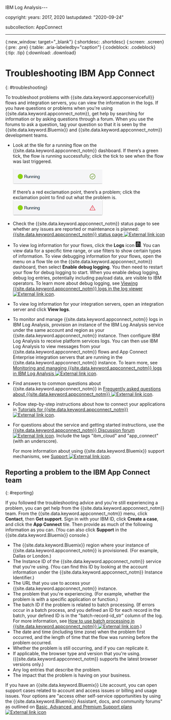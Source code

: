 IBM Log Analysis---

copyright:
  years: 2017, 2020
lastupdated: "2020-09-24"

subcollection: AppConnect

---

{:new_window: target="_blank"}
{:shortdesc: .shortdesc}
{:screen: .screen}
{:pre: .pre}
{:table: .aria-labeledby="caption"}
{:codeblock: .codeblock}
{:tip: .tip}
{:download: .download}


# Troubleshooting IBM App Connect
{: #troubleshooting}

To troubleshoot problems with {{site.data.keyword.appconservicefull}} flows and integration servers, you can view the information in the logs. If you have questions or problems when you're using {{site.data.keyword.appconnect_notm}}, get help by searching for information or by asking questions through a forum. When you use the forums to ask a question, tag your question so that it is seen by the {{site.data.keyword.Bluemix}} and {{site.data.keyword.appconnect_notm}} development teams.

-   Look at the tile for a running flow on the {{site.data.keyword.appconnect_notm}} dashboard. If there’s a green tick, the flow is running successfully; click the tick to see when the flow was last triggered.

    ![Screen capture that shows that a flow is running successfully](/images/SuccessfulFlow.jpg)

    If there’s a red exclamation point, there’s a problem; click the exclamation point to find out what the problem is. ![Screen capture that shows that a flow has a problem](/images/ErroredFlow.jpg)

-   Check the {{site.data.keyword.appconnect_notm}} status page to see whether any issues are reported or maintenance is planned: [{{site.data.keyword.appconnect_notm}} status page ![External link icon](../../icons/launch-glyph.svg "External link icon")](https://cloud.ibm.com/status?component=appconnect&selected=status)
-   To view log information for your flows, click the **Logs** icon ![Logs icon](/images/LogsIcon.jpg). You can view data for a specific time range, or use filters to show certain types of information. To view debugging information for your flows, open the menu on a flow tile on the {{site.data.keyword.appconnect_notm}} dashboard, then select **Enable debug logging**.  You then need to restart your flow for debug logging to start.  When you enable debug logging, debug log entries, potentially including payload data, are visible to IBM operators. To learn more about debug logging, see [Viewing {{site.data.keyword.appconnect_notm}} logs in the log viewer ![External link icon](../../icons/launch-glyph.svg "External link icon")](https://www.ibm.com/support/knowledgecenter/en/SS6KM6/com.ibm.appconnect.doc/troubleshooting/viewing-app-connect-logs-in-the-log-viewer.html).  
-   To view log information for your integration servers, open an integration server and click **View logs**.  
-   To monitor and manage {{site.data.keyword.appconnect_notm}} logs in IBM Log Analysis, provision an instance of the IBM Log Analysis service under the same account and region as your {{site.data.keyword.appconnect_notm}} instance. Then configure IBM Log Analysis to receive platform services logs. You can then use IBM Log Analysis to view messages from your {{site.data.keyword.appconnect_notm}} flows and App Connect Enterprise integration servers that are running in the {{site.data.keyword.appconnect_notm}} instance. To learn more, see [Monitoring and managing {{site.data.keyword.appconnect_notm}} logs in IBM Log Analysis ![External link icon](../../icons/launch-glyph.svg "External link icon")](https://www.ibm.com/support/knowledgecenter/en/SS6KM6/com.ibm.appconnect.doc/troubleshooting/monitoring-and-managing-app-connect-logs-in-logdna.html).
-   Find answers to common questions about {{site.data.keyword.appconnect_notm}} in [Frequently asked questions about {{site.data.keyword.appconnect_notm}} ![External link icon](../../icons/launch-glyph.svg "External link icon")](https://www.ibm.com/support/knowledgecenter/en/SS6KM6/com.ibm.appconnect.cloud.doc/faq.html).
-   Follow step-by-step instructions about how to connect your applications in [Tutorials for {{site.data.keyword.appconnect_notm}} ![External link icon](../../icons/launch-glyph.svg "External link icon")](https://www.ibm.com/support/knowledgecenter/en/SS6KM6/com.ibm.appconnect.dev.doc/tutorials/index.html).
-   For questions about the service and getting started instructions, use the [{{site.data.keyword.appconnect_notm}} Discussion forum ![External link icon](../../icons/launch-glyph.svg "External link icon")](https://community.ibm.com/community/user/imwuc/communities/community-home/digestviewer?communitykey=77544459-9fda-40da-ae0b-fc8c76f0ce18&tab=digestviewer). Include the tags "ibm_cloud" and "app_connect" (with an underscore).

    For more information about using {{site.data.keyword.Bluemix}} support mechanisms, see [Support ![External link icon](../../icons/launch-glyph.svg "External link icon")](https://cloud.ibm.com/unifiedsupport/supportcenter).

## Reporting a problem to the IBM App Connect team
{: #reporting}

If you followed the troubleshooting advice and you're still experiencing a problem, you can get help from the   {{site.data.keyword.appconnect_notm}} team.  From the {{site.data.keyword.appconnect_notm}} menu, click **Contact**, then **Get support**.  Sign in with your IBM ID, click **Create a case**, and click the **App Connect** tile.  Then provide as much of the following information as you can. (You can also click **Support** in the {{site.data.keyword.Bluemix}} console.)

* The {{site.data.keyword.Bluemix}} region where your instance of {{site.data.keyword.appconnect_notm}} is provisioned. (For example, Dallas or London.)
* The Instance ID of the {{site.data.keyword.appconnect_notm}} service that you're using. (You can find this ID by looking at the account information under the {{site.data.keyword.appconnect_notm}} Instance Identifier.)
* The URL that you use to access your {{site.data.keyword.appconnect_notm}} instance.
* The problem that you're experiencing. (For example, whether the problem is with a specific application or function.)
* The batch ID if the problem is related to batch processing. (If errors occur in a batch process, and you defined an ID for each record in the batch, your defined ID is in the "batch-record-id_str" column of the log. For more information, see [How to use batch processing in {{site.data.keyword.appconnect_notm}} ![External link icon](../../icons/launch-glyph.svg "External link icon")](https://www.ibm.com/support/knowledgecenter/en/SS6KM6/com.ibm.appconnect.dev.doc/toolbox/batch-processing.html).)
* The date and time (including time zone) when the problem first occurred, and the length of time that the flow was running before the problem occurred.
* Whether the problem is still occurring, and if you can replicate it.
* If applicable, the browser type and version that you're using. ({{site.data.keyword.appconnect_notm}} supports the latest browser versions only.)
* Any log entries that describe the problem.
* The impact that the problem is having on your business.

If you have an {{site.data.keyword.Bluemix}} Lite account, you can open support cases related to account and access issues or billing and usage issues. Your options are "access other self-service opportunities by using the {{site.data.keyword.Bluemix}} Assistant, docs, and community forums" as outlined on [Basic, Advanced, and Premium Support plans ![External link icon](../../icons/launch-glyph.svg "External link icon")](https://cloud.ibm.com/docs/get-support?topic=get-support-support-plans)
